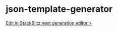 # json-template-generator

[Edit in StackBlitz next generation editor ⚡️](https://stackblitz.com/~/github.com/MovingLive/json-template-generator)